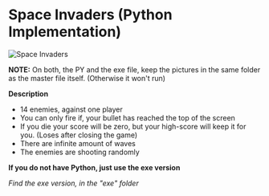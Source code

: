 # Space Invaders (Python Implementation)

![Space Invaders](https://ivbecy.github.io/Pictures/space_invaders.png)

**NOTE:** On both, the PY and the exe file, keep the pictures in the same folder as the master file itself. (Otherwise it won't run)

**Description**
- 14 enemies, against one player
- You can only fire if, your bullet has reached the top of the screen
- If you die your score will be zero, but your high-score will keep it for you. (Loses after closing the game)
- There are infinite amount of waves
- The enemies are shooting randomly

**If you do not have Python, just use the exe version**

*Find the exe version, in the "exe" folder*
